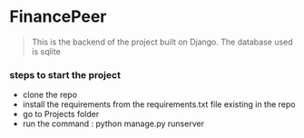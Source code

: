# FinancePeer

> This is the backend of the project built on Django. The database used is sqlite

### steps to start the project
- clone the repo
- install the requirements from the requirements.txt file existing in the repo
- go to Projects folder
- run the command : python manage.py runserver
